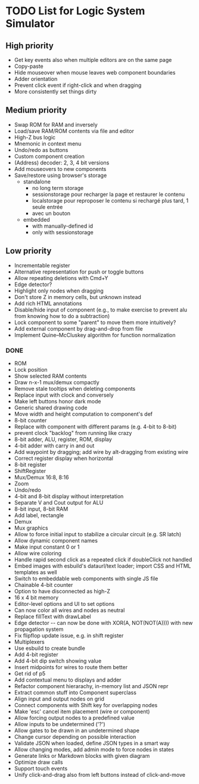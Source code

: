 # TODO List for Logic System Simulator


## High priority

 * Get key events also when multiple editors are on the same page
 * Copy-paste
 * Hide mouseover when mouse leaves web component boundaries
 * Adder orientation
 * Prevent click event if right-click and when dragging
 * More consistently set things dirty


## Medium priority

 * Swap ROM for RAM and inversely
 * Load/save RAM/ROM contents via file and editor
 * High-Z bus logic
 * Mnemonic in context menu
 * Undo/redo as buttons
 * Custom component creation
 * (Address) decoder: 2, 3, 4 bit versions
 * Add mouseovers to new components
 * Save/restore using browser's storage
    * standalone
      * no long term storage
      * sessionstorage pour recharger la page et restaurer le contenu
      * localstorage pour reproposer le contenu si rechargé plus tard, 1 seule entrée
      * avec un bouton
    * embedded
      * with manually-defined id
      * only with sessionstorage


## Low priority

 * Incrementable register
 * Alternative representation for push or toggle buttons
 * Allow repeating deletions with Cmd+Y
 * Edge detector?
 * Highlight only nodes when dragging
 * Don't store Z in memory cells, but unknown instead
 * Add rich HTML annotations
 * Disable/hide input of component (e.g., to make exercise to prevent alu from knowing how to do a subtraction)
 * Lock component to some "parent" to move them more intuitively?
 * Add external component by drag-and-drop from file
 * Implement Quine–McCluskey algorithm for function normalization


### DONE

 * ROM
 * Lock position
 * Show selected RAM contents
 * Draw n-x-1 mux/demux compactly
 * Remove stale tooltips when deleting components
 * Replace input with clock and conversely
 * Make left buttons honor dark mode
 * Generic shared drawing code
 * Move width and height computation to component's def
 * 8-bit counter
 * Replace with component with different params (e.g. 4-bit to 8-bit)
 * prevent clock "backlog" from running like crazy
 * 8-bit adder, ALU, register, ROM, display
 * 4-bit adder with carry in and out
 * Add waypoint by dragging; add wire by alt-dragging from existing wire
 * Correct register display when horizontal
 * 8-bit register
 * ShiftRegister
 * Mux/Demux 16:8, 8:16
 * Zoom
 * Undo/redo
 * 4-bit and 8-bit display without interpretation
 * Separate V and Cout output for ALU
 * 8-bit input, 8-bit RAM
 * Add label, rectangle
 * Demux
 * Mux graphics
 * Allow to force initial input to stabilize a circular circuit (e.g. SR latch)
 * Allow dynamic component names
 * Make input constant 0 or 1
 * Allow wire coloring
 * Handle rapid second click as a repeated click if doubleClick not handled
 * Embed images with esbuild's dataurl/text loader; import CSS and HTML templates as well
 * Switch to embeddable web components with single JS file
 * Chainable 4-bit counter
 * Option to have disconnected as high-Z
 * 16 x 4 bit memory
 * Editor-level options and UI to set options
 * Can now color all wires and nodes as neutral
 * Replace fillText with drawLabel
 * Edge detector -- can now be done with XOR(A, NOT(NOT(A)))) with new propagation system
 * Fix flipflop update issue, e.g. in shift register
 * Multiplexers
 * Use esbuild to create bundle
 * Add 4-bit register
 * Add 4-bit dip switch showing value
 * Insert midpoints for wires to route them better
 * Get rid of p5
 * Add contextual menu to displays and adder
 * Refactor component hierarachy, in-memory list and JSON repr
 * Extract common stuff into Component superclass
 * Align input and output nodes on grid
 * Connect components with Shift key for overlapping nodes
 * Make 'esc' cancel item placement (wire or component)
 * Allow forcing output nodes to a predefined value
 * Allow inputs to be undetermined ('?')
 * Allow gates to be drawn in an undetermined shape
 * Change cursor depending on possible interaction
 * Validate JSON when loaded, define JSON types in a smart way
 * Allow changing modes, add admin mode to force nodes in states
 * Generate links or Markdown blocks with given diagram
 * Optimize draw calls
 * Support touch events
 * Unify click-and-drag also from left buttons instead of click-and-move
